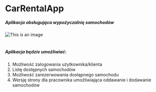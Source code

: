 # CarRentalApp
##### Aplikacja obsługująca wypożyczalnię samochodów
![This is an image](https://upload.wikimedia.org/wikipedia/commons/1/13/Red_2019_Ferrari_SF90_Stradale_%2848264238897%29_%28cropped%29.jpg)
#
##### Aplikacja będzie umożliwiać:
1. Możliwość zalogowania użytkownika/klienta
2. Listę dostępnych samochodów
3. Możliwość zarezerwowania dostępnego samochodu
4. Wersję strony dla pracownika umożliwiająca oddawanie i dodawanie samochodów
